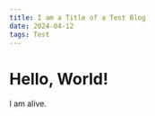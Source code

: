 ```yaml
---
title: I am a Title of a Test Blog
date: 2024-04-12
tags: Test
---
```


# Hello, World!

I am alive.